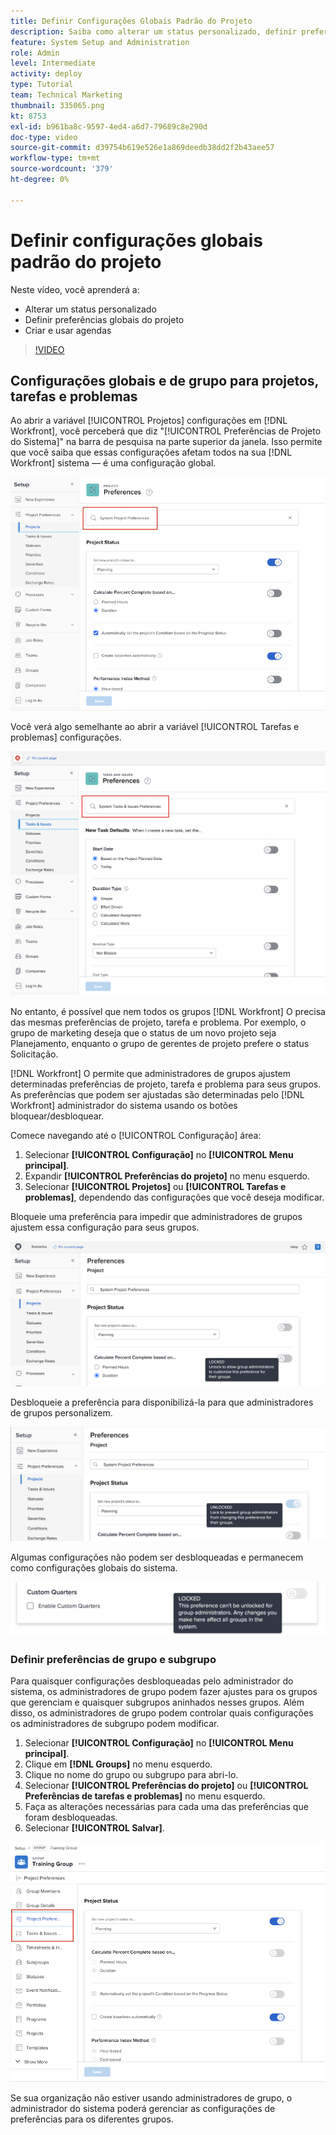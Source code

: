 ```yaml
---
title: Definir Configurações Globais Padrão do Projeto
description: Saiba como alterar um status personalizado, definir preferências de projeto globais e criar agendas que sejam configurações padrão globais.
feature: System Setup and Administration
role: Admin
level: Intermediate
activity: deploy
type: Tutorial
team: Technical Marketing
thumbnail: 335065.png
kt: 8753
exl-id: b961ba8c-9597-4ed4-a6d7-79689c8e290d
doc-type: video
source-git-commit: d39754b619e526e1a869deedb38dd2f2b43aee57
workflow-type: tm+mt
source-wordcount: '379'
ht-degree: 0%

---
```


# Definir configurações globais padrão do projeto

<!---
21.4 updates have been made
--->

Neste vídeo, você aprenderá a:

* Alterar um status personalizado
* Definir preferências globais do projeto
* Criar e usar agendas

>[!VIDEO](https://video.tv.adobe.com/v/335065/?quality=12)

## Configurações globais e de grupo para projetos, tarefas e problemas

Ao abrir a variável [!UICONTROL Projetos] configurações em [!DNL Workfront], você perceberá que diz &quot;[!UICONTROL Preferências de Projeto do Sistema]&quot; na barra de pesquisa na parte superior da janela. Isso permite que você saiba que essas configurações afetam todos na sua [!DNL Workfront] sistema — é uma configuração global.

![[!UICONTROL Preferências do projeto] página em [!UICONTROL Configuração]](assets/admin-fund-system-project-preferences-1.png)

Você verá algo semelhante ao abrir a variável [!UICONTROL Tarefas e problemas] configurações.

![[!UICONTROL Preferências de tarefas e problemas] in [!UICONTROL Configuração]](assets/admin-fund-task-issue-preferences-2.png)

No entanto, é possível que nem todos os grupos [!DNL Workfront] O precisa das mesmas preferências de projeto, tarefa e problema. Por exemplo, o grupo de marketing deseja que o status de um novo projeto seja Planejamento, enquanto o grupo de gerentes de projeto prefere o status Solicitação.

[!DNL Workfront] O permite que administradores de grupos ajustem determinadas preferências de projeto, tarefa e problema para seus grupos. As preferências que podem ser ajustadas são determinadas pelo [!DNL Workfront] administrador do sistema usando os botões bloquear/desbloquear.

Comece navegando até o [!UICONTROL Configuração] área:

1. Selecionar **[!UICONTROL Configuração]** no **[!UICONTROL Menu principal]**.
1. Expandir **[!UICONTROL Preferências do projeto]** no menu esquerdo.
1. Selecionar **[!UICONTROL Projetos]** ou **[!UICONTROL Tarefas e problemas]**, dependendo das configurações que você deseja modificar.

Bloqueie uma preferência para impedir que administradores de grupos ajustem essa configuração para seus grupos.

![Mensagem de preferência bloqueada](assets/admin-fund-preferences-locked-3.png)

Desbloqueie a preferência para disponibilizá-la para que administradores de grupos personalizem.

![Mensagem de preferência desbloqueada](assets/admin-fund-preferences-unlocked-4.png)

Algumas configurações não podem ser desbloqueadas e permanecem como configurações globais do sistema.

![Mensagem de preferência bloqueada](assets/admin-fund-preferences-always-locked-5.png)

### Definir preferências de grupo e subgrupo

Para quaisquer configurações desbloqueadas pelo administrador do sistema, os administradores de grupo podem fazer ajustes para os grupos que gerenciam e quaisquer subgrupos aninhados nesses grupos. Além disso, os administradores de grupo podem controlar quais configurações os administradores de subgrupo podem modificar.

1. Selecionar **[!UICONTROL Configuração]** no **[!UICONTROL Menu principal]**.
1. Clique em **[!DNL Groups]** no menu esquerdo.
1. Clique no nome do grupo ou subgrupo para abri-lo.
1. Selecionar **[!UICONTROL Preferências do projeto]** ou **[!UICONTROL Preferências de tarefas e problemas]** no menu esquerdo.
1. Faça as alterações necessárias para cada uma das preferências que foram desbloqueadas.
1. Selecionar **[!UICONTROL Salvar]**.

![[!UICONTROL Status do projeto] seção sobre [!UICONTROL Grupo] página](assets/admin-fund-group-preferences.png)

Se sua organização não estiver usando administradores de grupo, o administrador do sistema poderá gerenciar as configurações de preferências para os diferentes grupos.

<!---
learn more URLs and guides
Create or edit a group status 
Group administrators 
Configure system-wide project preferences 
Configure project preferences for a group 
Configure task and issue preferences for a group 
Create and modify a group’s schedule 
--->
